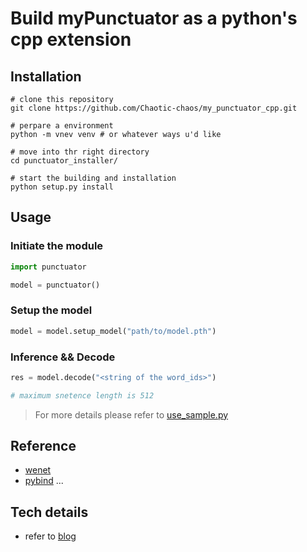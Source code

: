 # Build myPunctuator as a python's cpp extension

## Installation
```shell
# clone this repository
git clone https://github.com/Chaotic-chaos/my_punctuator_cpp.git

# perpare a environment
python -m vnev venv # or whatever ways u'd like

# move into thr right directory
cd punctuator_installer/

# start the building and installation
python setup.py install
```

## Usage

### Initiate the module
```python
import punctuator

model = punctuator()
```

### Setup the model
```python
model = model.setup_model("path/to/model.pth")
```

### Inference && Decode
```python
res = model.decode("<string of the word_ids>")

# maximum snetence length is 512
```

> For more details please refer to [use_sample.py](punctuator_installer/src/use_sample/use_sample.py)

## Reference
- [wenet](https://github.com/wenet-e2e/wenet/tree/main/runtime/binding/python)
- [pybind](https://github.com/pybind/pybind11)
...

## Tech details
- refer to [blog]()